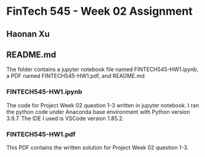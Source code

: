 # FinTech 545 - Week 02 Assignment
## Haonan Xu
## README.md

The folder contains a jupyter notebook file named FINTECH545-HW1.ipynb, a PDF named FINTECH545-HW1.pdf, and README.md

### FINTECH545-HW1.ipynb

The code for Project Week 02 question 1-3 written in jupyter notebook. I ran the python code under Anaconda base environment with Python version 3.9.7. The IDE I used is VSCode version 1.85.2.

### FINTECH545-HW1.pdf

This PDF contains the written solution for Project Week 02 question 1-3. 
